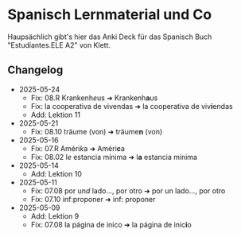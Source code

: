 # Spanisch Lernmaterial und Co

Haupsächlich gibt's hier das Anki Deck für das Spanisch Buch "Estudiantes.ELE A2" von Klett. 

## Changelog

- 2025-05-24
    - Fix: 08.R Krankenh*e*us ➜ Krankenh**a**us
    - Fix: la cooperativa de vivendas ➜ la cooperativa de viv**i**endas
    - Add: Lektion 11
- 2025-05-21
    - Fix: 08.10 träume (von) ➜ träume**n** (von)
- 2025-05-16
    - Fix: 07.R Améri*k*a ➜ Améri**c**a
    - Fix: 08.02 l*e* estancia mínima ➜ l**a** estancia mínima
- 2025-05-14
    - Add: Lektion 10
- 2025-05-11
    - Fix: 07.08 por un*d* lado…, por otro ➜ por un lado…, por otro
    - Fix: 07.10 inf:proponer ➜ inf: proponer
- 2025-05-09
    - Add: Lektion 9
    - Fix: 07.08 la página de inico ➜ la página de inic**i**o

